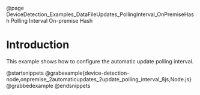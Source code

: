 @page DeviceDetection_Examples_DataFileUpdates_PollingInterval_OnPremiseHash Polling Interval On-premise Hash

# Introduction

This example shows how to configure the automatic update polling interval.

@startsnippets
@grabexample{device-detection-node,onpremise_2automaticupdates_2update_polling_interval_8js,Node.js}
@grabbedexample
@endsnippets
